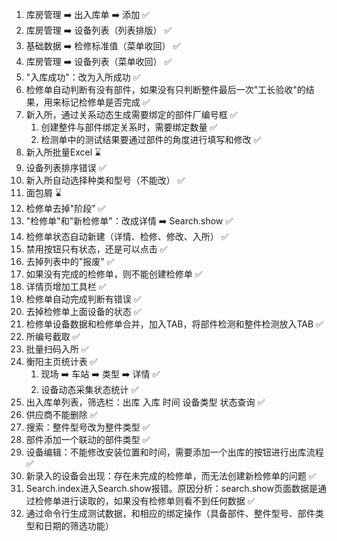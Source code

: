 1.  库房管理 ➡️ 出入库单 ➡️ 添加 ✅
2.  库房管理 ➡️ 设备列表（列表排版） ✅
3.  基础数据 ➡️ 检修标准值（菜单收回） ✅
4.  库房管理 ➡️ 设备列表（菜单收回） ✅
5.  "入库成功"：改为入所成功 ✅
6.  检修单自动判断有没有部件，如果没有只判断整件最后一次"工长验收"的结果，用来标记检修单是否完成 ✅
7.  新入所，通过关系动态生成需要绑定的部件厂编号框 ✅
    1.  创建整件与部件绑定关系时，需要绑定数量 ✅
    2.  检测单中的测试结果要通过部件的角度进行填写和修改 ✅
8.  新入所批量Excel ⌛️
9.  设备列表排序错误 ✅
10.  新入所自动选择种类和型号（不能改） ✅
11.  面包屑 ⌛️
12.  检修单去掉"阶段" ✅
13.  "检修单"和"新检修单"：改成详情 ➡️ Search.show ✅
14.  检修单状态自动新建（详情、检修、修改、入所） ✅
15.  禁用按钮只有状态，还是可以点击 ✅
16.  去掉列表中的"报废" ✅
17.  如果没有完成的检修单，则不能创建检修单 ✅
18.  详情页增加工具栏 ✅
19.  检修单自动完成判断有错误 ✅
20.  去掉检修单上面设备的状态 ✅
21.  检修单设备数据和检修单合并，加入TAB，将部件检测和整件检测放入TAB ✅
22.  所编号截取 ✅
23.  批量扫码入所 ✅
24.  衡阳主页统计表 ✅
     1.  现场 ➡️ 车站 ➡️ 类型 ➡️ 详情 ✅
     2.  设备动态采集状态统计 ✅
25.  出入库单列表，筛选栏：出库 入库 时间 设备类型 状态查询 ✅
26.  供应商不能删除 ✅
27.  搜索：整件型号改为整件类型 ✅
28.  部件添加一个联动的部件类型 ✅
29.  设备编辑：不能修改安装位置和时间，需要添加一个出库的按钮进行出库流程 ✅
30.  新录入的设备会出现：存在未完成的检修单，而无法创建新检修单的问题 ✅
31.  Search.index进入Search.show报错。原因分析：search.show页面数据是通过检修单进行读取的，如果没有检修单则看不到任何数据 ✅
32.  通过命令行生成测试数据，和相应的绑定操作（具备部件、整件型号、部件类型和日期的筛选功能）